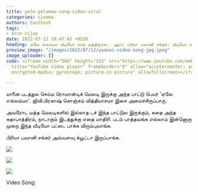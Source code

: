 ```yaml
---
title: yele-yelamma-song-video-viral
categories: cinema
authors: Santhosh
tags:
- arun vijay
date: 2022-07-12 18:47:42 +0530
heading: ஏலே ஏலம்மா வீடியோ சாங் வந்திருச்சு.. ஹாட் ப்ரியா பவானி சங்கர். வீடியோ வைரல்.
preview_image: "/images/2022/07/12/yaanai-video-song-jpg.jpeg"
image_uploader: []
code: <iframe width="560" height="315" src="https://www.youtube.com/embed/E7EheDVuFgg"
  title="YouTube video player" frameborder="0" allow="accelerometer; autoplay; clipboard-write;
  encrypted-media; gyroscope; picture-in-picture" allowfullscreen></iframe>

---
```

யானை படத்துல செம்ம ரொமான்டிக் மெலடி இருக்கு அந்த பாட்டு பெயர் 'ஏலே எல்லம்மா'. ஜிவி.பிரகாஷ் கொஞ்சம் வித்தியாசமா இசை அமைச்சிருப்பாரு.

அவரோட மத்த மெலடிகளில் இல்லாத டச் இந்த பாட்டுல இருக்கும், கதை அந்த கதாபாத்திரம், நாடாகும் இடத்துக்கு எதை மாதிரி. படம் பாத்தவங்க எல்லாம் இன்னொரு முறை இந்த வீடியோ பட்டை பாக்க விரும்புவாங்க.

பிரியா பவானி சங்கர் அவ்வளவு க்யூட்டா இருப்பாங்க.

![](/images/2022/07/12/pbs-in-yaanai-song-1-jpg.jpeg)

![](/images/2022/07/12/pbs-in-yaanai-song-2-jpg.jpeg)

![](/images/2022/07/12/pbs-in-yaanai-song-jpg.jpeg)

Video Song:
